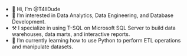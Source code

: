 - 👋 Hi, I’m @T4llDude
- 👀 I’m interested in Data Analytics, Data Engineering, and Database Development.
- ⚒️ I specialize in using T-SQL on Microsoft SQL Server to build data warehouses, data marts, and interactive reports.
- 🌱 I’m currently learning how to use Python to perform ETL operations and manipulate datasets.

<!---
T4llDude/T4llDude is a ✨ special ✨ repository because its `README.md` (this file) appears on your GitHub profile.
You can click the Preview link to take a look at your changes.
--->
